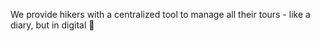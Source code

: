 We provide hikers with a centralized tool to manage all their tours - like a diary, but in digital 🚀
